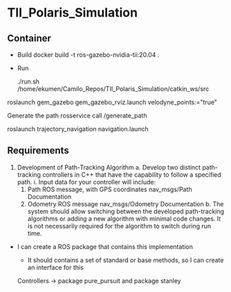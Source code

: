 # TII_Polaris_Simulation

## Container
- Build
docker build -t ros-gazebo-nvidia-tii:20.04 .

- Run

  ./run.sh /home/ekumen/Camilo_Repos/TII_Polaris_Simulation/catkin_ws/src


roslaunch gem_gazebo gem_gazebo_rviz.launch velodyne_points:="true"

Generate the path
rosservice call /generate_path


roslaunch trajectory_navigation navigation.launch

## Requirements
1. Development of Path-Tracking Algorithm
  a. Develop two distinct path-tracking controllers in C++ that have the capability to follow a specified path.
    i. Input data for your controller will include:
      1. Path ROS message, with GPS coordinates nav_msgs/Path Documentation
    2. Odometry ROS message nav_msgs/Odometry Documentation
  b. The system should allow switching between the developed path-tracking algorithms or adding a new algorithm with minimal code
  changes. It is not necessarily required for the algorithm to switch during run time.

- I can create a ROS package that contains this implementation
  - It should contains a set of standard or base methods, so I can create an interface for this

  Controllers -> package pure_pursuit and package stanley
